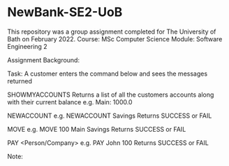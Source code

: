 # NewBank-SE2-UoB
This repository was a group assignment completed for The University of Bath on February 2022.
Course: MSc Computer Science
Module: Software Engineering 2

Assignment Background:

Task:
A customer enters the command below and sees the messages returned 

SHOWMYACCOUNTS
Returns a list of all the customers accounts along with their current balance 
e.g. Main: 1000.0 

NEWACCOUNT <Name>
e.g. NEWACCOUNT Savings
Returns SUCCESS or FAIL

MOVE <Amount> <From> <To>
e.g. MOVE 100 Main Savings 
Returns SUCCESS or FAIL

PAY <Person/Company> <Ammount>
e.g. PAY John 100
Returns SUCCESS or FAIL

Note: 
